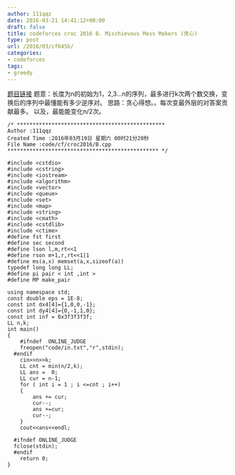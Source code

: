 ```yaml
---
author: 111qqz
date: 2016-03-21 14:41:12+00:00
draft: false
title: codeforces croc 2016 B. Mischievous Mess Makers (贪心)
type: post
url: /2016/03/cf645b/
categories:
- codeforces
tags:
- greedy
---
```


[题目链接](http://codeforces.com/contest/645/problem/B)
题意：长度为n的初始为1，2,3...n的序列，最多进行k次两个数交换，变换后的序列中最懂能有多少逆序对。
思路：贪心得想。。每次变最外层的对答案贡献最多。 以及，最能能变化n/2次。
 

    
    /* ***********************************************
    Author :111qqz
    Created Time :2016年03月19日 星期六 00时21分20秒
    File Name :code/cf/croc2016/B.cpp
    ************************************************ */
    
    #include <cstdio>
    #include <cstring>
    #include <iostream>
    #include <algorithm>
    #include <vector>
    #include <queue>
    #include <set>
    #include <map>
    #include <string>
    #include <cmath>
    #include <cstdlib>
    #include <ctime>
    #define fst first
    #define sec second
    #define lson l,m,rt<<1
    #define rson m+1,r,rt<<1|1
    #define ms(a,x) memset(a,x,sizeof(a))
    typedef long long LL;
    #define pi pair < int ,int >
    #define MP make_pair
    
    using namespace std;
    const double eps = 1E-8;
    const int dx4[4]={1,0,0,-1};
    const int dy4[4]={0,-1,1,0};
    const int inf = 0x3f3f3f3f;
    LL n,k;
    int main()
    {
    	#ifndef  ONLINE_JUDGE 
    	freopen("code/in.txt","r",stdin);
      #endif
    	cin>>n>>k;
    	LL cnt = min(n/2,k);
    	LL ans =  0;
    	LL cur = n-1;
    	for ( int i = 1 ; i <=cnt ; i++)
    	{
    	    ans += cur;
    	    cur--;
    	    ans +=cur;
    	    cur--;
    	}
    	cout<<ans<<endl;
    
      #ifndef ONLINE_JUDGE  
      fclose(stdin);
      #endif
        return 0;
    }
    



